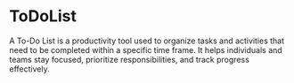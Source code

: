 # ToDoList
A To-Do List is a productivity tool used to organize tasks and activities that need to be completed within a specific time frame. It helps individuals and teams stay focused, prioritize responsibilities, and track progress effectively.
